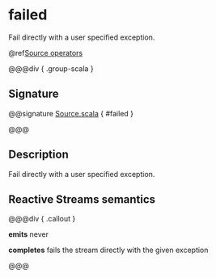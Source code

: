 # failed

Fail directly with a user specified exception.

@ref[Source operators](../index.md#source-operators)

@@@div { .group-scala }

## Signature

@@signature [Source.scala](/akka-stream/src/main/scala/akka/stream/scaladsl/Source.scala) { #failed }

@@@

## Description

Fail directly with a user specified exception.

## Reactive Streams semantics

@@@div { .callout }

**emits** never

**completes** fails the stream directly with the given exception

@@@

